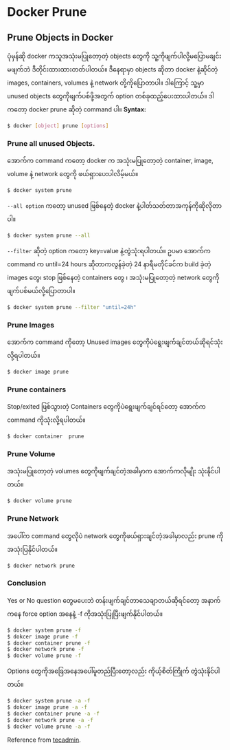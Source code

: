 # Docker Prune

## Prune Objects in Docker

ပုံမှန်ဆို docker ကသူအသုံးမပြုတော့တဲ့ objects ‌တွေကို သူ့ကိုဖျက်ပါလို့မပြောမချင်း မဖျက်ဘဲ ဒီတိုင်းထားထားတတ်ပါတယ်။ ဒီနေရာမှာ objects ဆိုတာ docker နဲ့ဆိုင်တဲ့ images, containers, volumes နဲ့ network တို့ကိုပြောတာပါ။ ဒါကြောင့် သူ့မှာ unused objects တွေကိုဖျက်ပစ်ဖို့အတွက် option တစ်ခုထည့်ပေးထားပါတယ်။ ဒါကတော့ docker prune ဆိုတဲ့ command ပါ။ **Syntax:**

```bash
$ docker [object] prune [options]
```

### Prune all unused Objects.

အောက်က command ကတော့ docker က အသုံးမပြုတော့တဲ့ container, image, volume နဲ့ network တွေကို ဖယ်ရှားပေးပါလိမ့်မယ်။

```bash
$ docker system prune
```

`--‌all option` ကတော့ unused ဖြစ်နေတဲ့ docker နဲ့ပါတ်သတ်တာအကုန်ကိုဆိုလိုတာပါ။

```bash
$ docker system prune --all
```

`--filter` ဆိုတဲ့ option ကတော့ key=value နဲ့တွဲသုံးရပါတယ်။ ဥပမာ အောက်က command က until=24 hours ဆိုတာကလွန်ခဲ့တဲ့ 24 နာရီမတိုင်ခင်က build ခဲ့တဲ့ images တွေ၊ stop ဖြစ်နေတဲ့ containers တွေ ၊ အသုံးမပြုတော့တဲ့ network တွေကိုဖျက်ပစ်မယ်လို့ပြောတာပါ။

```bash
$ docker system prune --filter "until=24h"
```

### Prune Images

အောက်က command ကိုတော့ Unused images တွေကိုပဲရွေးဖျက်ချင်တယ်ဆိုရင်သုံးလို့ရပါတယ်။

```bash
$ docker image prune
```

### Prune containers

Stop/exited ဖြစ်သွားတဲ့ Containers တွေကိုပဲရွေးဖျက်ချင်ရင်တော့ အောက်က command ကိုသုံးလို့ရပါတယ်။

```bash
$ docker container  prune
```

### Prune Volume

အသုံးမပြုတော့တဲ့ volumes တွေကိုဖျက်ချင်တဲ့အခါမှာက အောက်ကလိုမျိုး သုံးနိုင်ပါတယ်။

```bash
$ docker volume prune
```

### Prune Network

အပေါ်က command တွေလိုပဲ network တွေကိုဖယ်ရှားချင်တဲ့အခါမှာလည်း prune ကိုအသုံးပြနိုင်ပါတယ်။

```bash
$ docker network prune
```

### Conclusion

Yes or No question တွေမပေးဘဲ တန်းဖျက်ချင်တာသေချာတယ်ဆိုရင်တော့ အနာက်ကနေ force option အနေနဲ့ -f ကိုအသုံးပြုပြီးဖျက်နိုင်ပါတယ်။

```bash
$ docker system prune -f
$ dokcer image prune -f
$ docker container prune -f
$ docker network prune -f
$ docker volume prune -f
```

Options တွေကိုအခြေအနေအပေါ်မူတည်ပြီးတော့လည်း ကိုယ့်စိတ်ကြိုက် တွဲသုံးနိုင်ပါတယ်။

```bash
$ docker system prune -a -f
$ dokcer image prune -a -f
$ docker container prune -a -f
$ docker network prune -a -f
$ docker volume prune -a -f
```

Reference from [tecadmin](https://tecadmin.net/tutorial/docker/docker-prune-unused-objects/).

